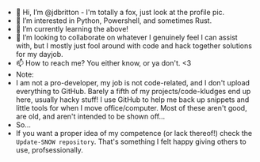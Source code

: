 - 👋 Hi, I’m @jdbritton - I'm totally a fox, just look at the profile pic.
- 👀 I’m interested in Python, Powershell, and sometimes Rust. 
- 🌱 I’m currently learning the above!
- 💞️ I’m looking to collaborate on whatever I genuinely feel I can assist with, but I mostly just fool around with code and hack together solutions for my dayjob.
- 📫 How to reach me? You either know, or ya don't. <3 
- Note:
- I am not a pro-developer, my job is not code-related, and I don't upload everything to GitHub. Barely a fifth of my projects/code-kludges end up here, usually hacky stuff! I use GitHub to help me back up snippets and little tools for when I move office/computer. Most of these aren't good, are old, and aren't intended to be shown off...
- So...
- If you want a proper idea of my competence (or lack thereof!) check the `Update-SNOW repository`. That's something I felt happy giving others to use, profsessionally.

<!---
jdbritton/jdbritton is a ✨ special ✨ repository because its `README.md` (this file) appears on your GitHub profile.
You can click the Preview link to take a look at your changes.
--->
